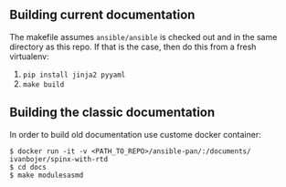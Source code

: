Building current documentation
---

The makefile assumes `ansible/ansible` is checked out and in the same directory
as this repo.  If that is the case, then do this from a fresh virtualenv:

1. `pip install jinja2 pyyaml`
1. `make build`


Building the classic documentation
---

In order to build old documentation use custome docker container:

    $ docker run -it -v <PATH_TO_REPO>/ansible-pan/:/documents/ ivanbojer/spinx-with-rtd
    $ cd docs
    $ make modulesasmd
